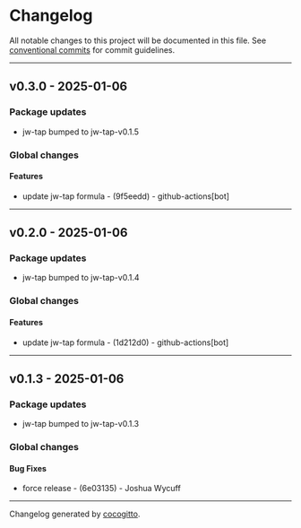 # Changelog
All notable changes to this project will be documented in this file. See [conventional commits](https://www.conventionalcommits.org/) for commit guidelines.

- - -
## v0.3.0 - 2025-01-06
### Package updates
- jw-tap bumped to jw-tap-v0.1.5
### Global changes
#### Features
- update jw-tap formula - (9f5eedd) - github-actions[bot]

- - -

## v0.2.0 - 2025-01-06
### Package updates
- jw-tap bumped to jw-tap-v0.1.4
### Global changes
#### Features
- update jw-tap formula - (1d212d0) - github-actions[bot]

- - -

## v0.1.3 - 2025-01-06
### Package updates
- jw-tap bumped to jw-tap-v0.1.3
### Global changes
#### Bug Fixes
- force release - (6e03135) - Joshua Wycuff

- - -

Changelog generated by [cocogitto](https://github.com/cocogitto/cocogitto).